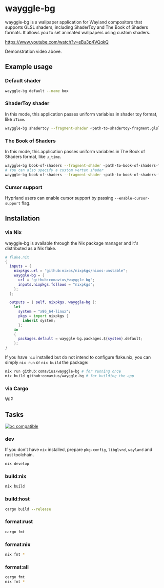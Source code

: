 # wayggle-bg

wayggle-bg is a wallpaper application for Wayland compositors that supports GLSL shaders, including ShaderToy and The Book of Shaders formats. It allows you to set animated wallpapers using custom shaders.

https://www.youtube.com/watch?v=eBu3p4VQqkQ

Demonstration video above.


## Example usage
### Default shader
```bash
wayggle-bg default --name box
```

### ShaderToy shader
In this mode, this application passes uniform variables in shader toy format, like `iTime`.
```bash
wayggle-bg shadertoy --fragment-shader <path-to-shadertoy-fragment.glsl>
```

### The Book of Shaders
In this mode, this application passes uniform variables in The Book of Shaders format, like `u_time`.
```bash
wayggle-bg book-of-shaders --fragment-shader <path-to-book-of-shaders-fragment.glsl>
# You can also specify a custom vertex shader
wayggle-bg book-of-shaders --fragment-shader <path-to-book-of-shaders-fragment.glsl> --vertex-shader <path-to-book-of-shaders-vertex.glsl>
```
### Cursor support
Hyprland users can enable cursor support by passing `--enable-cursor-support` flag.

## Installation
### via Nix
wayggle-bg is available through the Nix package manager and it's distributed as a Nix flake.
```nix
# flake.nix
{
  inputs = {
    nixpkgs.url = "github:nixos/nixpkgs/nixos-unstable";
    wayggle-bg = {
      url = "github:comavius/wayggle-bg";
      inputs.nixpkgs.follows = "nixpkgs";
    };
  };

  outputs = { self, nixpkgs, wayggle-bg }:
    let
      system = "x86_64-linux";
      pkgs = import nixpkgs {
        inherit system;
      };
    in
    {
      packages.default = wayggle-bg.packages.${system}.default;
    };
}
```
If you have `nix` installed but do not intend to configure flake.nix, you can simply `nix run` or `nix build` the package:
```bash
nix run github:comavius/wayggle-bg # for running once
nix build github:comavius/wayggle-bg # for building the app
```

### via Cargo
WIP

## Tasks

[![xc compatible](https://xcfile.dev/badge.svg)](https://xcfile.dev)

### dev
If you don't have `nix` installed, prepare `pkg-config`, `libglvnd`, `wayland` and rust toolchain.
```bash
nix develop
```

### build:nix
```bash
nix build
```

### build:host
```bash
cargo build --release
```

### format:rust
```bash
cargo fmt
```

### format:nix
```bash
nix fmt *
```

### format:all
```bash
cargo fmt
nix fmt *
```
